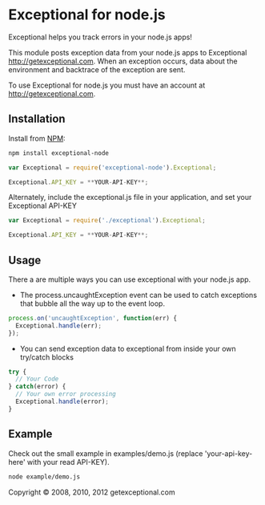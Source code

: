 # Exceptional for node.js

Exceptional helps you track errors in your node.js apps!

This module posts exception data from your node.js apps to Exceptional <http://getexceptional.com>. When an exception occurs, data about the environment and backtrace of the exception are sent.

To use Exceptional for node.js you must have an account at <http://getexceptional.com>.

## Installation

Install from [NPM](http://npmjs.com):

```bash
npm install exceptional-node
```

```javascript
var Exceptional = require('exceptional-node').Exceptional;

Exceptional.API_KEY = **YOUR-API-KEY**;
```

Alternately, include the exceptional.js file in your application, and set your Exceptional API-KEY

```javascript
var Exceptional = require('./exceptional').Exceptional;

Exceptional.API_KEY = **YOUR-API-KEY**;
```

## Usage

There a are multiple ways you can use exceptional with your node.js app.

* The process.uncaughtException event can be used to catch exceptions that bubble all the way up to the event loop.

```javascript
process.on('uncaughtException', function(err) {
  Exceptional.handle(err);
});
```

* You can send exception data to exceptional from inside your own try/catch blocks

```javascript
try {
  // Your Code
} catch(error) {
  // Your own error processing
  Exceptional.handle(error);
}
```

## Example

Check out the small example in examples/demo.js (replace 'your-api-key-here' with your read API-KEY).

```bash
node example/demo.js
```

Copyright &copy; 2008, 2010, 2012 getexceptional.com
